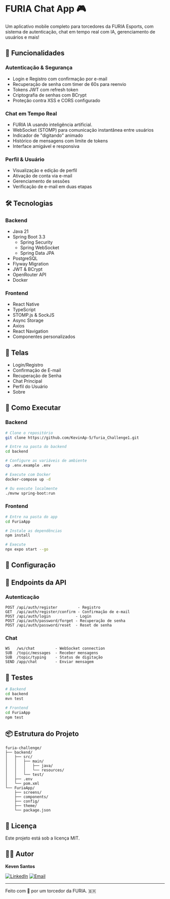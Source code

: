 # FURIA Chat App 🎮

Um aplicativo mobile completo para torcedores da FURIA Esports, com sistema de autenticação, chat em tempo real com IA, gerenciamento de usuários e mais! 

## 🚀 Funcionalidades

### Autenticação & Segurança
- Login e Registro com confirmação por e-mail
- Recuperação de senha com timer de 60s para reenvio
- Tokens JWT com refresh token
- Criptografia de senhas com BCrypt
- Proteção contra XSS e CORS configurado

### Chat em Tempo Real
- FURIA IA usando inteligência artificial.
- WebSocket (STOMP) para comunicação instantânea entre usuários
- Indicador de "digitando" animado
- Histórico de mensagens com limite de tokens
- Interface amigável e responsiva

### Perfil & Usuário
- Visualização e edição de perfil
- Ativação de conta via e-mail
- Gerenciamento de sessões
- Verificação de e-mail em duas etapas

## 🛠️ Tecnologias

### Backend
- Java 21
- Spring Boot 3.3
  - Spring Security
  - Spring WebSocket
  - Spring Data JPA
- PostgreSQL
- Flyway Migration
- JWT & BCrypt
- OpenRouter API
- Docker

### Frontend
- React Native
- TypeScript
- STOMP.js & SockJS
- Async Storage
- Axios
- React Navigation
- Componentes personalizados

## 📱 Telas

- Login/Registro
- Confirmação de E-mail
- Recuperação de Senha
- Chat Principal
- Perfil do Usuário
- Sobre

## 🚀 Como Executar

### Backend

```bash
# Clone o repositório
git clone https://github.com/KevinAp-5/furia_Challenge1.git

# Entre na pasta do backend
cd backend

# Configure as variáveis de ambiente
cp .env.example .env

# Execute com Docker
docker-compose up -d

# Ou execute localmente
./mvnw spring-boot:run
```

### Frontend

```bash
# Entre na pasta do app
cd FuriaApp

# Instale as dependências
npm install

# Execute
npx expo start --go
```

## 📝 Configuração


## 🔑 Endpoints da API

### Autenticação
```
POST /api/auth/register         - Registro
GET  /api/auth/register/confirm - Confirmação de e-mail
POST /api/auth/login           - Login
POST /api/auth/password/forget - Recuperação de senha
POST /api/auth/password/reset  - Reset de senha
```

### Chat
```
WS   /ws/chat         - WebSocket connection
SUB  /topic/messages  - Receber mensagens
SUB  /topic/typing    - Status de digitação
SEND /app/chat        - Enviar mensagem
```

## 🧪 Testes

```bash
# Backend
cd backend
mvn test

# Frontend
cd FuriaApp
npm test
```

## 📦 Estrutura do Projeto

```
furia-challenge/
├── backend/
│   ├── src/
│   │   ├── main/
│   │   │   ├── java/
│   │   │   └── resources/
│   │   └── test/
│   ├── .env
│   └── pom.xml
└── FuriaApp/
    ├── screens/
    ├── components/
    ├── config/
    ├── theme/
    └── package.json
```

## 📄 Licença

Este projeto está sob a licença MIT.

## 👨‍💻 Autor
**Keven Santos**

[![LinkedIn](https://img.shields.io/badge/LinkedIn-Keven-blue?style=for-the-badge&logo=linkedin)](https://www.linkedin.com/in/keven-santos-430849201/)
[![Email](https://img.shields.io/badge/Email-keven.moraes.dev%40gmail.com-red?style=for-the-badge&logo=gmail)](mailto:keven.moraes.dev@gmail.com)

---

Feito com 💜 por um torcedor da FURIA. 🇧🇷
